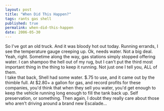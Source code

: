 ```yaml
---
layout: post
title: "When Did This Happen?"
tags: rants gas shell
published: true
permalink: when-did-this-happen
date: 2006-05-30
---
```


So I've got an old truck.  And it was bloody hot out today.  Running errands, I see the temperature gauge creeping up.  Ok, needs water.  Not a big deal.  Yeah, right.  Sometime along the way, gas stations simply stopped offering water.  I can shampoo the hell out of my rug, but I can't put the third most important thing in the thing to keep it running.  Not just one I tell you, ALL of them.  
I take that back, Shell had some water.  $.75 to use, and it came out by the thimble full.  At $2.80+ a gallon for gas, and record profits for these companies, you'd think that when they sell you water, you'd get enough to keep the vehicle running long enough to fill the tank back up.
Self preservation, or something.  Then again, I doubt they really care about those who aren't driving around a brand new Escalade...
